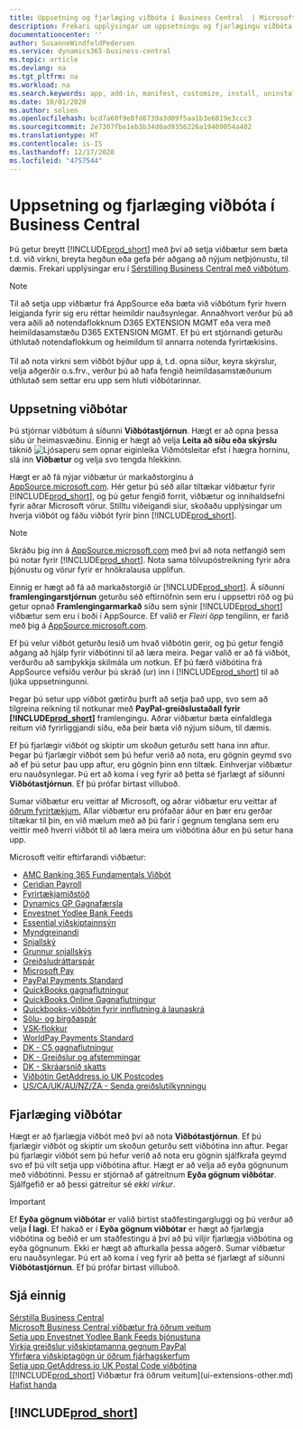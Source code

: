 ```yaml
---
title: Uppsetning og fjarlæging viðbóta í Business Central  | Microsoft Docs
description: Frekari upplýsingar um uppsetningu og fjarlægingu viðbóta í Business Central.
documentationcenter: ''
author: SusanneWindfeldPedersen
ms.service: dynamics365-business-central
ms.topic: article
ms.devlang: na
ms.tgt_pltfrm: na
ms.workload: na
ms.search.keywords: app, add-in, manifest, customize, install, uninstall
ms.date: 10/01/2020
ms.author: solsen
ms.openlocfilehash: bcd7a60f9e8fd6739a3d09f5aa1b3e6819e3ccc3
ms.sourcegitcommit: 2e7307fbe1eb3b34d0ad9356226a19409054a402
ms.translationtype: HT
ms.contentlocale: is-IS
ms.lasthandoff: 12/17/2020
ms.locfileid: "4757544"
---
```

# <a name="installing-and-uninstalling-extensions-in-business-central"></a>Uppsetning og fjarlæging viðbóta í Business Central

Þú getur breytt [!INCLUDE[prod_short](includes/prod_short.md)] með því að setja viðbætur sem bæta t.d. við virkni, breyta hegðun eða gefa þér aðgang að nýjum netþjónustu, til dæmis. Frekari upplýsingar eru í [Sérstilling Business Central með viðbótum](ui-extensions.md).

> [!NOTE]
> Til að setja upp viðbætur frá AppSource eða bæta við viðbótum fyrir hvern leigjanda fyrir sig eru réttar heimildir nauðsynlegar. Annaðhvort verður þú að vera aðili að notendaflokknum D365 EXTENSION MGMT eða vera með heimildasamstæðu D365 EXTENSION MGMT. Ef þú ert stjórnandi geturðu úthlutað notendaflokkum og heimildum til annarra notenda fyrirtækisins.<br /><br />
Til að nota virkni sem viðbót býður upp á, t.d. opna síður, keyra skýrslur, velja aðgerðir o.s.frv., verður þú að hafa fengið heimildasamstæðunum úthlutað sem settar eru upp sem hluti viðbótarinnar.

## <a name="installing-an-extension"></a>Uppsetning viðbótar

Þú stjórnar viðbótum á síðunni **Viðbótastjórnun**. Hægt er að opna þessa síðu úr heimasvæðinu. Einnig er hægt að velja **Leita að síðu eða skýrslu** táknið ![Ljósaperu sem opnar eiginleika Viðmótsleitar](media/ui-search/search_small.png "Segðu mér hvað þú vilt gera") efst í hægra horninu, slá inn **Viðbætur** og velja svo tengda hlekkinn.  

Hægt er að fá nýjar viðbætur úr markaðstorginu á [AppSource.microsoft.com](https://go.microsoft.com/fwlink/?linkid=2081646). Hér getur þú séð allar tiltækar viðbætur fyrir [!INCLUDE[prod_short](includes/prod_short.md)], og þú getur fengið forrit, viðbætur og innihaldsefni fyrir aðrar Microsoft vörur. Stilltu viðeigandi síur, skoðaðu upplýsingar um hverja viðbót og fáðu viðbót fyrir þinn [!INCLUDE[prod_short](includes/prod_short.md)].  

> [!NOTE]  
> Skráðu þig inn á [AppSource.microsoft.com](https://appsource.microsoft.com/) með því að nota netfangið sem þú notar fyrir [!INCLUDE[prod_short](includes/prod_short.md)]. Nota sama tölvupóstreikning fyrir aðra þjónustu og vörur fyrir er hnökralausa upplifun.  

Einnig er hægt að fá að markaðstorgið úr [!INCLUDE[prod_short](includes/prod_short.md)]. Á síðunni **framlengingarstjórnun** geturðu séð eftirnöfnin sem eru í uppsettri röð og þú getur opnað **Framlengingarmarkað** síðu sem sýnir [!INCLUDE[prod_short](includes/prod_short.md)] viðbætur sem eru í boði í AppSource. Ef valið er *Fleiri öpp* tengilinn, er farið með þig á [AppSource.microsoft.com](https://go.microsoft.com/fwlink/?linkid=2081646).  

Ef þú velur viðbót geturðu lesið um hvað viðbótin gerir, og þú getur fengið aðgang að hjálp fyrir viðbótinni til að læra meira. Þegar valið er að fá viðbót, verðurðu að samþykkja skilmála um notkun. Ef þú færð viðbótina frá AppSource vefsíðu verður þú skráð (ur) inn í [!INCLUDE[prod_short](includes/prod_short.md)] til að ljúka uppsetningunni.  

Þegar þú setur upp viðbót gætirðu þurft að setja það upp, svo sem að tilgreina reikning til notkunar með **PayPal-greiðslustaðall fyrir [!INCLUDE[prod_short](includes/prod_short.md)]** framlengingu.
Aðrar viðbætur bæta einfaldlega reitum við fyrirliggjandi síðu, eða þeir bæta við nýjum síðum, til dæmis.

Ef þú fjarlægir viðbót og skiptir um skoðun geturðu sett hana inn aftur. Þegar þú fjarlægir viðbót sem þú hefur verið að nota, eru gögnin geymd svo að ef þú setur þau upp aftur, eru gögnin þínn enn tiltæk. Einhverjar viðbætur eru nauðsynlegar. Þú ert að koma í veg fyrir að þetta sé fjarlægt af síðunni **Viðbótastjórnun**. Ef þú prófar birtast villuboð.

Sumar viðbætur eru veittar af Microsoft, og aðrar viðbætur eru veittar af [öðrum fyrirtækjum.](ui-extensions-other.md) Allar viðbætur eru prófaðar áður en þær eru gerðar tiltækar til þin, en við mælum með að þú farir í gegnum tenglana sem eru veittir með hverri viðbót til að læra meira um viðbótina áður en þú setur hana upp.

Microsoft veitir eftirfarandi viðbætur:

* [AMC Banking 365 Fundamentals Viðbót](ui-extensions-amc-banking.md)
* [Ceridian Payroll](ui-extensions-ceridian-payroll.md)
* [Fyrirtækjamiðstöð](ui-extensions-company-hub.md)  
* [Dynamics GP Gagnafærsla](ui-extensions-dynamicsgp-data-migration.md)
* [Envestnet Yodlee Bank Feeds](ui-extensions-yodlee-bank-feeds.md)
* [Essential viðskiptainnsýn](ui-extensions-essential-business-insights.md)
* [Myndgreinandi](ui-extensions-image-analyzer.md)
* [Snjallský](ui-extensions-data-replication.md)
* [Grunnur snjallskýs](ui-extensions-intelligent-cloud.md)  
* [Greiðsludráttarspár](ui-extensions-late-payment-prediction.md)
* [Microsoft Pay](ui-extensions-microsoft-pay-payments.md)
* [PayPal Payments Standard](ui-extensions-paypal-payments-standard.md)
* [QuickBooks gagnaflutningur](ui-extensions-quickbooks-data-migration.md)
* [QuickBooks Online Gagnaflutningur](ui-extensions-quickbooks-online-data-migration.md)
* [Quickbooks-viðbótin fyrir innflutning á launaskrá](ui-extensions-quickbooks-payroll.md)
* [Sölu- og birgðaspár](ui-extensions-sales-forecast.md)
* [VSK-flokkur](ui-extensions-vat-group.md)
* [WorldPay Payments Standard](ui-extensions-worldpay-payments-standard.md)
* [DK - C5 gagnaflutningur](ui-extensions-c5-data-migration.md)
* [DK - Greiðslur og afstemmingar](ui-extensions-payments-reconciliation-formats-dk.md)
* [DK - Skráarsnið skatts](ui-extensions-tax-file-formats-dk.md)
* [Viðbótin GetAddress.io UK Postcodes](LocalFunctionality/UnitedKingdom/ui-extensions-getaddressio.md)  
* [US/CA/UK/AU/NZ/ZA - Senda greiðslutilkynningu](ui-extensions-send-remittance-advice.md)

## <a name="uninstalling-an-extension"></a>Fjarlæging viðbótar

Hægt er að fjarlægja viðbót með því að nota **Viðbótastjórnun**. Ef þú fjarlægir viðbót og skiptir um skoðun geturðu sett viðbótina inn aftur. Þegar þú fjarlægir viðbót sem þú hefur verið að nota eru gögnin sjálfkrafa geymd svo ef þú vilt setja upp viðbótina aftur. Hægt er að velja að eyða gögnunum með viðbótinni. Þessu er stjórnað af gátreitnum **Eyða gögnum viðbótar**. Sjálfgefið er að þessi gátreitur sé *ekki virkur*.

> [!IMPORTANT]  
> Ef **Eyða gögnum viðbótar** er valið birtist staðfestingargluggi og þú verður að velja **Í lagi**. Ef hakað er í **Eyða gögnum viðbótar** er hægt að fjarlægja viðbótina og beðið er um staðfestingu á því að þú viljir fjarlægja viðbótina og eyða gögnunum. Ekki er hægt að afturkalla þessa aðgerð.
Sumar viðbætur eru nauðsynlegar. Þú ert að koma í veg fyrir að þetta sé fjarlægt af síðunni **Viðbótastjórnun**. Ef þú prófar birtast villuboð.  

## <a name="see-also"></a>Sjá einnig

[Sérstilla Business Central](ui-customizing-overview.md)  
[Microsoft Business Central viðbætur frá öðrum veitum](ui-extensions-other.md)  
[Setja upp Envestnet Yodlee Bank Feeds þjónustuna](bank-how-setup-bank-statement-service.md)  
[Virkja greiðslur viðskiptamanna gegnum PayPal](sales-how-enable-payment-service-extensions.md)  
[Yfirfæra viðskiptagögn úr öðrum fjárhagskerfum](across-import-data-configuration-packages.md)  
[Setja upp GetAddress.io UK Postal Code viðbótina](LocalFunctionality/UnitedKingdom/uk-setup-postal-code-service.md)  
[[!INCLUDE[prod_short](includes/prod_short.md)] Viðbætur frá öðrum veitum](ui-extensions-other.md)  
[Hafist handa](product-get-started.md)  

## [!INCLUDE[prod_short](includes/free_trial_md.md)]  
